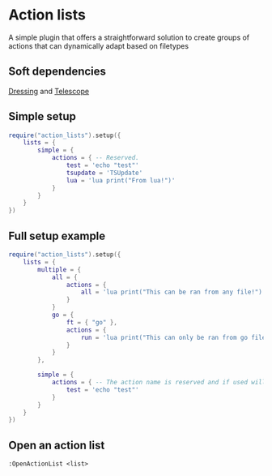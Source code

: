 # Action lists

A simple plugin that offers a straightforward solution to create groups of actions that can dynamically adapt based on filetypes

## Soft dependencies
[Dressing](https://github.com/stevearc/dressing.nvim) and [Telescope](https://github.com/nvim-telescope/telescope.nvim)

## Simple setup
```lua
require("action_lists").setup({
    lists = {
        simple = {
            actions = { -- Reserved.
                test = 'echo "test"'
                tsupdate = 'TSUpdate'
                lua = 'lua print("From lua!")'
            }
        }
    }
})
```

## Full setup example
```lua
require("action_lists").setup({
    lists = {
        multiple = {
            all = {
                actions = {
                    all = 'lua print("This can be ran from any file!")'
                }
            }
            go = {
                ft = { "go" },
                actions = {
                    run = 'lua print("This can only be ran from go files!")'
                }
            }
        },

        simple = {
            actions = { -- The action name is reserved and if used will ignore any other sub lists.
                test = 'echo "test"'
            }
        }
    }
})
```

## Open an action list
```vim
:OpenActionList <list>
```
